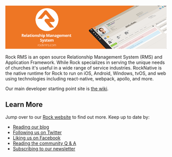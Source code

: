 ![Rock RMS](https://raw.githubusercontent.com/SparkDevNetwork/Rock/develop/Images/github-banner.png)

Rock RMS is an open source Relationship Management System (RMS) and Application 
Framework. While Rock specializes in serving the unique needs of churches it's
useful in a wide range of service industries.  RockNative is the native runtime for Rock to run on iOS, Android, Windows, tvOS, and web using technologies including react-native, webpack, apollo, and more.

Our main developer starting point site is [the wiki](https://github.com/NewSpring/RockNative/wiki).

## Learn More

Jump over to our [Rock website](http://www.rockrms.com/) to find out more. Keep up to date by:

* [Reading our blog](http://www.rockrms.com/Rock/Connect)
* [Following us on Twitter](http://www.twitter.com/therockrms)
* [Liking us on Facebook](http://www.facebook.com/therockrms)
* [Reading the community Q & A](http://www.rockrms.com/Rock/Ask)
* [Subscribing to our newsletter](http://www.rockrms.com/Rock/Subscribe)
